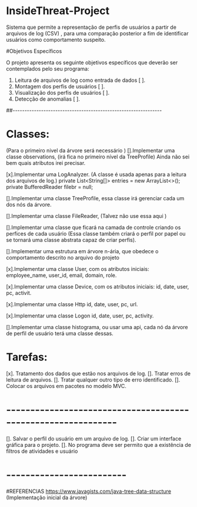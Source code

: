 # InsideThreat-Project
Sistema que permite a representação de perfis de usuários a partir de arquivos de log (CSV) , para uma comparação posterior a fim de identificar usuários como comportamento suspeito.



#Objetivos Específicos

O projeto apresenta os seguinte objetivos específicos que deverão ser contemplados pelo seu programa:

1. Leitura de arquivos de log como entrada de dados [ ].
2. Montagem dos perfis de usuários [ ].
3. Visualização dos perfis de usuários [ ].
4. Detecção de anomalias [ ].

##---------------------------------------------------------------
# Classes:

(Para o primeiro nivel da árvore será necessário )
[].Implementar uma classe observations, (irá fica no primeiro nível da TreeProfile)
Ainda não sei bem quais atributos irei precisar.

[x].Implementar uma LogAnalyzer.
(A classe é usada apenas para a leitura dos arquivos de log.)
private List<String[]> entries = new ArrayList<>();
private BufferedReader filebr = null;

[].Implementar uma classe TreeProfile, essa classe irá gerenciar cada um dos nós da árvore.

[].Implementar uma classe FileReader, (Talvez não use essa aqui )

[].Implementar uma classe que ficará na camada de controle criando os perfices de cada usuário (Essa classe também criará o perfil por papel ou se tornará uma classe abstrata capaz de criar perfis).

[].Implementar uma estrutura em árvore n-ária, que obedece o comportamento descrito no arquivo do projeto

[x].Implementar uma classe User, com os atributos iniciais:
employee_name, user_id, email, domain, role.

[x].Implementar uma classe Device, com os atributos iniciais:
id, date, user, pc, activit.

[x].Implementar uma classe Http
id, date, user, pc, url.

[x].Implementar uma classe Logon
id, date, user, pc, activity.

[].Implementar uma classe histograma, ou usar uma api, cada nó da árvore de perfil de usuário terá uma classe dessas.

# Tarefas:

[x]. Tratamento dos dados que estão nos arquivos de log.
[]. Tratar erros de leitura de arquivos.
[]. Tratar qualquer outro tipo de erro identificado.
[]. Colocar os arquivos em pacotes no modelo MVC.
# -------------------------------------------------------------

[]. Salvar o perfil do usuário em um arquivo de log.
[]. Criar um interface gráfica para o projeto.
[]. No programa deve ser permito que a existência de filtros de atividades e usuário

# -------------------------
#REFERENCIAS
https://www.javagists.com/java-tree-data-structure (Implementação inicial da árvore)


